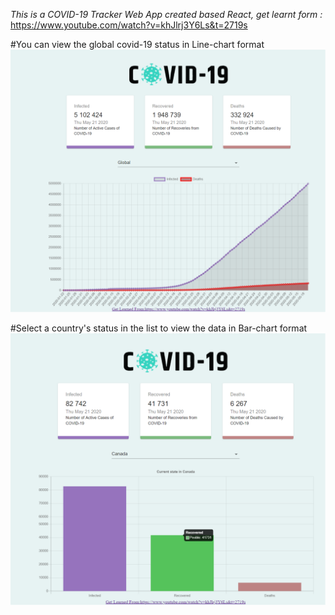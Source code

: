 *This is a COVID-19 Tracker Web App created based React, get learnt form :* https://www.youtube.com/watch?v=khJlrj3Y6Ls&t=2719s


#You can view the global covid-19 status in Line-chart format
![](screenshots/global.png)

#Select a country's status in the list to view the data in Bar-chart format
![](screenshots/canada.png)
